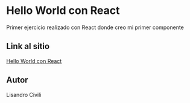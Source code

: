 # Hello World con React

Primer ejercicio realizado con React donde creo mi primer componente

## Link al sitio

[Hello World con React]()

## Autor

Lisandro Civili
